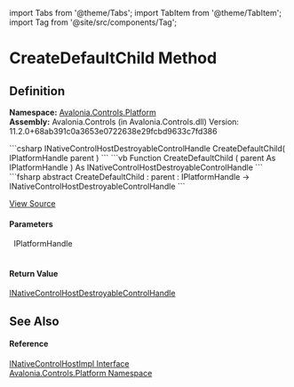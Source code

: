 import Tabs from '@theme/Tabs'; 
import TabItem from '@theme/TabItem'; 
import Tag from '@site/src/components/Tag'; 

# CreateDefaultChild Method




## Definition
**Namespace:** <a href="N_Avalonia_Controls_Platform">Avalonia.Controls.Platform</a>  
**Assembly:** Avalonia.Controls (in Avalonia.Controls.dll) Version: 11.2.0+68ab391c0a3653e0722638e29fcbd9633c7fd386

<Tabs groupId="api-code-preview">
<TabItem value="csharp" label="C#">
```csharp
INativeControlHostDestroyableControlHandle CreateDefaultChild(
	IPlatformHandle parent
)
```
</TabItem>
<TabItem value="vb" label="VB">
```vb
Function CreateDefaultChild ( 
	parent As IPlatformHandle
) As INativeControlHostDestroyableControlHandle
```
</TabItem>
<TabItem value="fsharp" label="F#">
```fsharp
abstract CreateDefaultChild : 
        parent : IPlatformHandle -> INativeControlHostDestroyableControlHandle 
```
</TabItem>
</Tabs>



<a href="https://github.com/AvaloniaUI/Avalonia/tree/master/srcAvalonia.Controls/Platform/INativeControlHostImpl.cs" title="View the source code">View Source</a>



#### Parameters
<dl><dt>  IPlatformHandle</dt><dd> </dd></dl>

#### Return Value
<a href="T_Avalonia_Controls_Platform_INativeControlHostDestroyableControlHandle">INativeControlHostDestroyableControlHandle</a>

## See Also


#### Reference
<a href="T_Avalonia_Controls_Platform_INativeControlHostImpl">INativeControlHostImpl Interface</a>  
<a href="N_Avalonia_Controls_Platform">Avalonia.Controls.Platform Namespace</a>  
